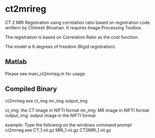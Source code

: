 # ct2mrireg
CT 2 MRI Registration using correlation ratio based on registration code writtern by Chitresh Bhushan.
It requires Image Processing Toolbox.

The registration is based on Correlation Ratio as the cost function.

The model is 6 degrees of freedom (Rigid registration).

## Matlab
Please see main_ct2mrireg.m for usage.

## Compiled Binary
ct2mrireg.exe ct_img mr_img output_img

ct_img: the CT image in NIFTI format
mr_img: MR image in NIFTI format
output_img: output image in the NIFTI format

example: Type the following on the windows command prompt
ct2mrreg.exe CT_1.nii.gz MRI_1.nii.gz CT2MRI_1.nii.gz

